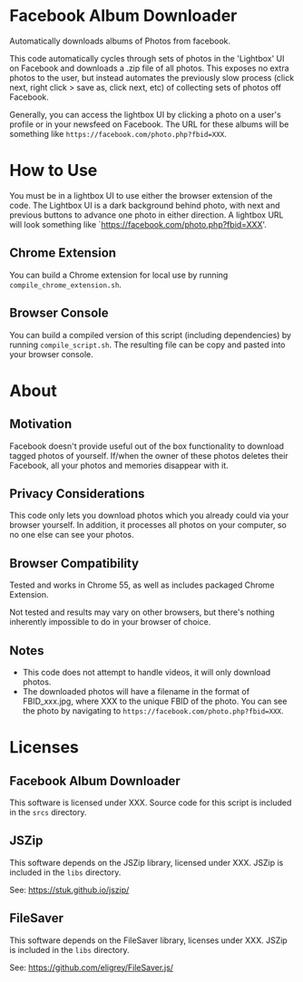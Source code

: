 # Facebook Album Downloader

Automatically downloads albums of Photos from facebook. 

This code automatically cycles through sets of photos in the 'Lightbox' UI on Facebook and downloads a .zip file of all photos. This
exposes no extra photos to the user, but instead automates the previously slow process (click next, right click > save as, click next, etc)
of collecting sets of photos off Facebook.

Generally, you can access the lightbox UI by clicking a photo on a user's profile or in your newsfeed on Facebook. The URL for these albums
will be something like `https://facebook.com/photo.php?fbid=XXX`.

# How to Use

You must be in a lightbox UI to use either the browser extension of the code. The Lightbox UI is a dark background behind photo, with next and previous buttons to advance one photo in either direction. A lightbox URL will look something like `https://facebook.com/photo.php?fbid=XXX'.

## Chrome Extension

You can build a Chrome extension for local use by running `compile_chrome_extension.sh`.

## Browser Console

You can build a compiled version of this script (including dependencies) by running `compile_script.sh`. The
resulting file can be copy and pasted into your browser console. 

# About

## Motivation

Facebook doesn't provide useful out of the box functionality to download tagged photos of yourself. If/when the owner of these photos
deletes their Facebook, all your photos and memories disappear with it.

## Privacy Considerations

This code only lets you download photos which you already could via your browser yourself. In addition, it processes all photos on your
computer, so no one else can see your photos. 

## Browser Compatibility

Tested and works in Chrome 55, as well as includes packaged Chrome Extension.

Not tested and results may vary on other browsers, but there's nothing inherently impossible to do
in your browser of choice.

## Notes

* This code does not attempt to handle videos, it will only download photos. 
* The downloaded photos will have a filename in the format of FBID_xxx.jpg, where XXX to the unique FBID of the photo. You can see the photo by navigating to `https://facebook.com/photo.php?fbid=XXX`.

# Licenses

## Facebook Album Downloader

This software is licensed under XXX. Source code for this script is included in the `srcs` directory.

## JSZip
This software depends on the JSZip library, licensed under XXX. JSZip is included in
the `libs` directory. 

See: https://stuk.github.io/jszip/

## FileSaver
This software depends on the FileSaver library, licenses under XXX. JSZip is included in
the `libs` directory. 

See: https://github.com/eligrey/FileSaver.js/
